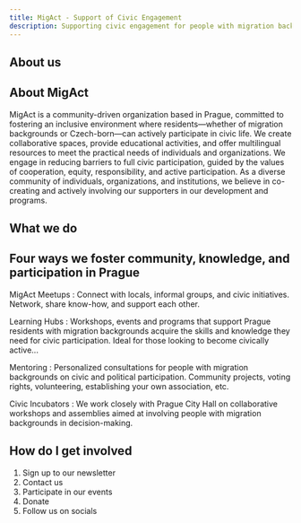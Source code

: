 ```yaml
---
title: MigAct - Support of Civic Engagement
description: Supporting civic engagement for people with migration backgrounds in Prague
---
```

<section id="about">

# About us
## About MigAct
MigAct is a community-driven organization based in Prague, committed to fostering an inclusive environment where residents—whether of migration backgrounds or Czech-born—can actively participate in civic life. We create collaborative spaces, provide educational activities, and offer multilingual resources to meet the practical needs of individuals and organizations. We engage in reducing barriers to full civic participation, guided by the values of cooperation, equity, responsibility, and active participation. As a diverse community of individuals, organizations, and institutions, we believe in co-creating and actively involving our supporters in our development and programs.

</section>
<section id="activities">

# What we do
## Four ways we foster community, knowledge, and participation in Prague
MigAct Meetups
:   Connect with locals, informal groups, and civic initiatives. Network, share know-how, and support each other. 

Learning Hubs
:   Workshops, events and programs that support Prague residents with migration backgrounds acquire the skills and knowledge they need for civic participation. Ideal for those looking to become civically active... 

Mentoring
:   Personalized consultations for people with migration backgrounds on civic and political participation. Community projects, voting rights, volunteering, establishing your own association, etc. 

Civic Incubators
:   We work closely with Prague City Hall on collaborative workshops and assemblies aimed at involving people with migration backgrounds in decision-making.

</section>
<section id="involvement">

# How do I get involved
1.  Sign up to our newsletter
1.  Contact us
1.  Participate in our events
1.  Donate
1.  Follow us on socials

</section>